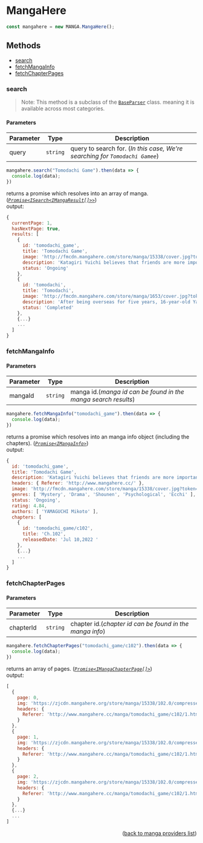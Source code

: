 <h1> MangaHere </h1>

```ts
const mangahere = new MANGA.MangaHere();
```

<h2>Methods</h2>

- [search](#search)
- [fetchMangaInfo](#fetchmangainfo)
- [fetchChapterPages](#fetchchapterpages)

### search
> Note: This method is a subclass of the [`BaseParser`](https://github.com/galaxywolfv/devanime-library/blob/master/src/models/base-parser.ts) class. meaning it is available across most categories.
>
<h4>Parameters</h4>

| Parameter | Type     | Description                                                                  |
| --------- | -------- | ---------------------------------------------------------------------------- |
| query     | `string` | query to search for. (*In this case, We're searching for `Tomodachi Gamee`*) |

```ts
mangahere.search("Tomodachi Game").then(data => {
  console.log(data);
})
```
returns a promise which resolves into an array of manga. (*[`Promise<ISearch<IMangaResult[]>>`](https://github.com/galaxywolfv/devanime-library/blob/master/src/models/types.ts#L97-L106)*)\
output:
```js
{
  currentPage: 1,
  hasNextPage: true,
  results: [
    {
      id: 'tomodachi_game',
      title: 'Tomodachi Game',
      image: 'http://fmcdn.mangahere.com/store/manga/15338/cover.jpg?token=18f21960258f216e0920191b8fe78c0b691e88b6&ttl=1658167200&v=1657454312',
      description: 'Katagiri Yuichi believes that friends are more important than money, but he also knows the hardships of not ha...',
      status: 'Ongoing'
    },
    {
      id: 'tomodachi',
      title: 'Tomodachi',
      image: 'http://fmcdn.mangahere.com/store/manga/1653/cover.jpg?token=ec848c72fcd6b3596f16d42c1ead656755ed47c6&ttl=1658167200&v=1272884354',
      description: 'After being overseas for five years, 16-year-old Yamato comes back to Japan to find that her geeky best friend...',
      status: 'Completed'
    },
    {...}
    ...
  ]
}
```

### fetchMangaInfo

<h4>Parameters</h4>

| Parameter | Type     | Description                                                    |
| --------- | -------- | -------------------------------------------------------------- |
| mangaId   | `string` | manga id.(*manga id can be found in the manga search results*) |

```ts
mangahere.fetchMangaInfo("tomodachi_game").then(data => {
  console.log(data);
})
```
returns a promise which resolves into an manga info object (including the chapters). (*[`Promise<IMangaInfo>`](https://github.com/galaxywolfv/devanime-library/blob/master/src/models/types.ts#L115-L120)*)\
output:
```js
{
  id: 'tomodachi_game',
  title: 'Tomodachi Game',
  description: 'Katagiri Yuichi believes that friends are more important than money, but he also knows the hardships of not having enough funds. He works hard to save up in order to go on the high school trip, because he has promised his four ...',
  headers: { Referer: 'http://www.mangahere.cc/' },
  image: 'http://fmcdn.mangahere.com/store/manga/15338/cover.jpg?token=18f21960258f216e0920191b8fe78c0b691e88b6&ttl=1658167200&v=1657454312',
  genres: [ 'Mystery', 'Drama', 'Shounen', 'Psychological', 'Ecchi' ],
  status: 'Ongoing',
  rating: 4.84,
  authors: [ 'YAMAGUCHI Mikoto' ],
  chapters: [
    {
      id: 'tomodachi_game/c102',
      title: 'Ch.102',
      releasedDate: 'Jul 10,2022 '
    },
    {...}
    ...
  ]
}
```

### fetchChapterPages

<h4>Parameters</h4>

| Parameter | Type     | Description                                              |
| --------- | -------- | -------------------------------------------------------- |
| chapterId | `string` | chapter id.(*chapter id can be found in the manga info*) |

```ts
mangahere.fetchChapterPages("tomodachi_game/c102").then(data => {
  console.log(data);
})
```
returns an array of pages. (*[`Promise<IMangaChapterPage[]>`](https://github.com/galaxywolfv/devanime-library/blob/master/src/models/types.ts#L122-L126)*)\
output:
```js
[
  {
    page: 0,
    img: 'https://zjcdn.mangahere.org/store/manga/15338/102.0/compressed/h001.jp',
    headers: {
      Referer: 'http://www.mangahere.cc/manga/tomodachi_game/c102/1.html'
    }
  },
  {
    page: 1,
    img: 'https://zjcdn.mangahere.org/store/manga/15338/102.0/compressed/h002.jp',
    headers: {
      Referer: 'http://www.mangahere.cc/manga/tomodachi_game/c102/1.html'
    }
  },
  {
    page: 2,
    img: 'https://zjcdn.mangahere.org/store/manga/15338/102.0/compressed/h003.jp',
    headers: {
      Referer: 'http://www.mangahere.cc/manga/tomodachi_game/c102/1.html'
    }
  },
  {...}
  ...
]
```

<p align="end">(<a href="https://github.com/galaxywolfv/devanime-library/blob/master/docs/guides/manga.md#">back to manga providers list</a>)</p>
